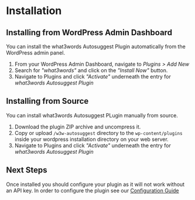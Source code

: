 # Installation

## Installing from WordPress Admin Dashboard

You can install the what3words Autosuggest Plugin automatically from the WordPress admin panel.

1. From your WordPress Admin Dashboard, navigate to _Plugins > Add New_
2. Search for _"what3words"_ and click on the _"Install Now"_ button.
3. Navigate to Plugins and click _"Activate"_ underneath the entry for _what3words Autosuggest Plugin_

## Installing from Source

You can install what3words Autosuggest PLugin manually from source.

1. Download the plugin ZIP archive and uncompress it.
2. Copy or upload `/w3w-autosuggest` directory to the `wp-content/plugins` inside your wordpress installation directory on your web server.
3. Navigate to Plugins and click _"Activate"_ underneath the entry for _what3words Autosuggest Plugin_

## Next Steps

Once installed you should configure your plugin as it will not work without an API key. In order to configure the plugin see our [Configuration Guide](configuration.md)